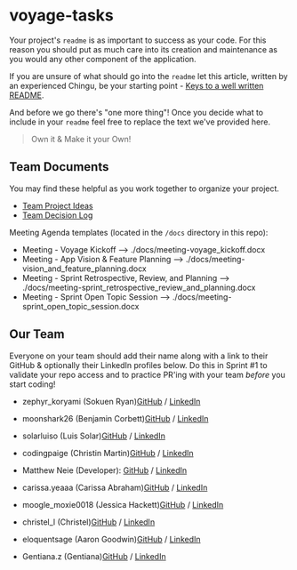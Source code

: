 # voyage-tasks

Your project's `readme` is as important to success as your code. For
this reason you should put as much care into its creation and maintenance
as you would any other component of the application.

If you are unsure of what should go into the `readme` let this article,
written by an experienced Chingu, be your starting point -
[Keys to a well written README](https://tinyurl.com/yk3wubft).

And before we go there's "one more thing"! Once you decide what to include
in your `readme` feel free to replace the text we've provided here.

> Own it & Make it your Own!

## Team Documents

You may find these helpful as you work together to organize your project.

- [Team Project Ideas](./docs/team_project_ideas.md)
- [Team Decision Log](./docs/team_decision_log.md)

Meeting Agenda templates (located in the `/docs` directory in this repo):

- Meeting - Voyage Kickoff --> ./docs/meeting-voyage_kickoff.docx
- Meeting - App Vision & Feature Planning --> ./docs/meeting-vision_and_feature_planning.docx
- Meeting - Sprint Retrospective, Review, and Planning --> ./docs/meeting-sprint_retrospective_review_and_planning.docx
- Meeting - Sprint Open Topic Session --> ./docs/meeting-sprint_open_topic_session.docx

## Our Team

Everyone on your team should add their name along with a link to their GitHub
& optionally their LinkedIn profiles below. Do this in Sprint #1 to validate
your repo access and to practice PR'ing with your team _before_ you start
coding!

- zephyr_koryami (Sokuen Ryan)[GitHub](https://github.com/sokuenryan) / [LinkedIn](https://linkedin.com/in/sokuenryan)

- moonshark26 (Benjamin Corbett)[GitHub](https://github.com/bcsurf2822) / [LinkedIn](https://linkedin.com/in/benjamin-corbett-84822424a/)

- solarluiso (Luis Solar)[GitHub](https://github.com/solarluiso) / [LinkedIn](https://www.linkedin.com/in/solarluiso/)

- codingpaige (Christin Martin)[GitHub](https://github.com/Christin-paige) / [LinkedIn](https://www.linkedin.com/in/christin-martin/)

- Matthew Neie (Developer): [GitHub](https://github.com/MatthewNeie) / [LinkedIn](https://linkedin.com/in/matthew-neie)

- carissa.yeaaa (Carissa Abraham)[GitHub](https://github.com/carissayeaaa) / [LinkedIn](https://www.linkedin.com/in/carissa-abraham/)

- moogle_moxie0018 (Jessica Hackett)[GitHub](https://github.com/mooglemoxie0018) / [LinkedIn](https://www.linkedin.com/in/jessica-hackett-6725a4325/)

- christel_l (Christel)[GitHub](https://github.com/christel-l) / [LinkedIn](https://www.linkedin.com/in/welahlookymba/)

- eloquentsage (Aaron Goodwin)[GitHub](https://github.com/tradingwait) / [LinkedIn](https://www.linkedin.com/in/goodwinaaron/)

- Gentiana.z (Gentiana)[GitHub](https://github.com/gentianaZ1) / [LinkedIn](https://www.linkedin.com/in/gentiana-han-006b39353)